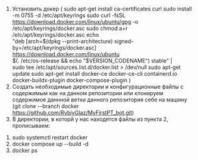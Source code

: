 1. Установить докер (
sudo apt-get install ca-certificates curl 
sudo install -m 0755 -d /etc/apt/keyrings
sudo curl -fsSL https://download.docker.com/linux/ubuntu/gpg -o /etc/apt/keyrings/docker.asc
sudo chmod a+r /etc/apt/keyrings/docker.asc
echo \
  "deb [arch=$(dpkg --print-architecture) signed-by=/etc/apt/keyrings/docker.asc] https://download.docker.com/linux/ubuntu \
  $(. /etc/os-release && echo "$VERSION_CODENAME") stable" | \
  sudo tee /etc/apt/sources.list.d/docker.list > /dev/null
sudo apt-get update
sudo apt-get install docker-ce docker-ce-cli containerd.io docker-buildx-plugin docker-compose-plugin
)
2. Создать необходимые директории и конфигурационные файлы с содержимым как на данном репозитории или клонируем содержимое даннной ветки данного репозитория себе на машину (git clone --branch docker https://github.com/RybiyGlaz/MyFirstPT_bot.git)
3. В директории, в которй у нас находятся файлы из пункта 2, прописываем:
1) sudo systemctl restart docker 
2)  docker compose up --build -d
3)  docker ps

